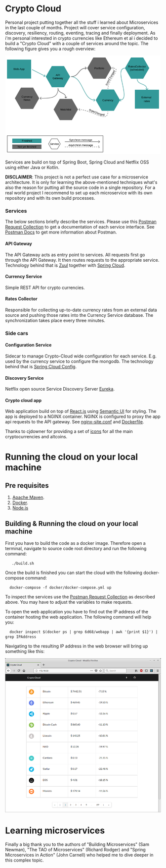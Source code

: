 # Crypto Cloud
Personal project putting together all the stuff i learned about Microservices in the last couple of months. Project will cover service configuration, discovery, resiliency, routing, eventing, tracing and finally deployment. As i'm personal interested in crypto currencies like Ethereum et al i decided to build a "Crypto Cloud" with a couple of services around the topic. The following figure gives you a rough overview:

<img src="./cryptocloud.png">

Services are build on top of Spring Boot, Spring Cloud and Netflix OSS using either Java or Kotlin. 

**DISCLAIMER**: This project is not a perfect use case for a microservice architecture. It is only for learning the above-mentioned techniques what's also the reason for putting all the source code in a single repository. For a real world project I recommend to set up each microservice with its own repository and with its own build processes.

### Services

The below sections briefly describe the services. Please use this [Postman Request Collection](./Crypto-Cloud.postman_collection.json) to get a documentation of each service interface. See [Postman Docs](https://www.getpostman.com/docs/) to get more information about Postman.


#### API Gateway
The API Gateway acts as entry point to services. All requests first go through the API Gateway. It then routes requests to the appropriate service. Technology behind that is [Zuul]((https://github.com/Netflix/zuul)) together with [Spring Cloud](http://projects.spring.io/spring-cloud/). 

#### Currency Service
Simple REST API for crypto currencies.

#### Rates Collector
Responsible for collecting up-to-date currency rates from an external data source and pushing those rates into the Currency Service database. The synchronization takes place every three minutes.

### Side cars

#### Configuration Service
Sidecar to manage Crypto-Cloud wide configuration for each service. E.g. used by the currency service to configure the mongodb. The technology behind that is [Spring Cloud Config](https://cloud.spring.io/spring-cloud-config/).

#### Discovery Service
Netflix open source Service Discovery Server [Eureka](https://netflix.github.io).


#### Crypto cloud app
Web application build on top of [React.js](https://reactjs.org/) using [Semantic UI](https://react.semantic-ui.com/introduction) for styling. The app is deployed to a NGINX container. NGINX is configured to proxy the app api requests to the API gateway. See [nginx-site.conf](./crypto-cloud-app/nginx-site.conf) and [Dockerfile](./crypto-cloud-app/Dockerfile).

Thanks to cjdowner for providing a set of [icons](https://github.com/cjdowner/cryptocurrency-icons) for all the main cryptocurrencies and altcoins.

# Running the cloud on your local machine

## Pre requisites
1.	[Apache Maven](http://maven.apache.org).
2.	[Docker](http://docker.com).
3.  [Node.js](https://nodejs.org/en/)

## Building & Running the cloud on your local machine
First you have to build the code as a docker image. Therefore open a terminal, navigate to source code root directory and run the following command:

```console
   ./build.sh
```

Once the build is finished you can start the cloud with the following docker-compose command:
```console
  docker-compose -f docker/docker-compose.yml up
```

To inspect the services use the [Postman Request Collection](./Crypto-Cloud.postman_collection.json) as described above. You may have to adjust the variables to make requests.

To open the web application you have to find out the IP address of the container hosting the web application. The following command will help you:

```console
  docker inspect $(docker ps | grep 6d68/webapp | awk '{print $1}') | grep IPAddress
```
Navigating to the resulting IP address in the web browser will bring up something like this:

  <img src="./CryptoCloud-App.png" style="width: 600px;">

# Learning microservices
Finally a big thank you to the authors of "Building Microservices" (Sam Newman), "The TAO of Microservices" (Richard Rodger) and "Spring Microservices in Action" (John Carnell) who helped me to dive deeper in this complex topic.